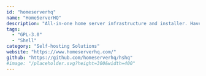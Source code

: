 ```yaml
---
id: "homeserverhq"
name: "HomeServerHQ"
description: "All-in-one home server infrastructure and installer. Have a fully configured email server, VPN, and public website(s) set up in less than an hour, even behind CGNAT."
tags:
  - "GPL-3.0"
  - "Shell"
category: "Self-hosting Solutions"
website: "https://www.homeserverhq.com/"
github: "https://github.com/homeserverhq/hshq"
#image: "/placeholder.svg?height=300&width=400"
---
```


